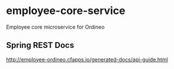 # employee-core-service
Employee core microservice for Ordineo

## Spring REST Docs
http://employee-ordineo.cfapps.io/generated-docs/api-guide.html